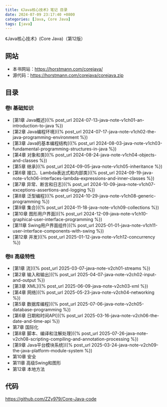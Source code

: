 ```yaml
---
title: 《Java核心技术》笔记 目录
date: 2024-07-09 23:17:40 +0800
categories: [Java, Core Java]
tags: [java]
---
```

《Java核心技术》(Core Java)（第12版）

## 网站
* 本书网站：<https://horstmann.com/corejava/>
* 源代码：<https://horstmann.com/corejava/corejava.zip>

## 目录
### 卷I 基础知识
* [第1章 Java概述]({% post_url 2024-07-13-java-note-v1ch01-an-introduction-to-java %})
* [第2章 Java编程环境]({% post_url 2024-07-17-java-note-v1ch02-the-java-programming-environment %})
* [第3章 Java的基本编程结构]({% post_url 2024-08-03-java-note-v1ch03-fundamental-programming-structures-in-java %})
* [第4章 对象和类]({% post_url 2024-08-24-java-note-v1ch04-objects-and-classes %})
* [第5章 继承]({% post_url 2024-09-05-java-note-v1ch05-inheritance %})
* [第6章 接口、Lambda表达式和内部类]({% post_url 2024-09-19-java-note-v1ch06-interfaces-lambda-expressions-and-inner-classes %})
* [第7章 异常、断言和日志]({% post_url 2024-10-09-java-note-v1ch07-exceptions-assertions-and-logging %})
* [第8章 泛型编程]({% post_url 2024-10-29-java-note-v1ch08-generic-programming %})
* [第9章 集合]({% post_url 2024-11-18-java-note-v1ch09-collections %})
* [第10章 图形用户界面]({% post_url 2024-12-09-java-note-v1ch10-graphical-user-interface-programming %})
* [第11章 Swing用户界面组件]({% post_url 2025-01-01-java-note-v1ch11-user-interface-components-with-swing %})
* [第12章 并发]({% post_url 2025-01-12-java-note-v1ch12-concurrency %})

### 卷II 高级特性
* [第1章 流]({% post_url 2025-03-07-java-note-v2ch01-streams %})
* [第2章 输入和输出]({% post_url 2025-04-07-java-note-v2ch02-input-and-output %})
* [第3章 XML]({% post_url 2025-06-09-java-note-v2ch03-xml %})
* [第4章 网络]({% post_url 2025-05-23-java-note-v2ch04-networking %})
* [第5章 数据库编程]({% post_url 2025-07-06-java-note-v2ch05-database-programming %})
* [第6章 日期和时间API]({% post_url 2025-03-16-java-note-v2ch06-the-date-and-time-api %})
* 第7章 国际化
* [第8章 脚本、编译和注解处理]({% post_url 2025-07-26-java-note-v2ch08-scripting-compiling-and-annotation-processing %})
* [第9章 Java平台模块系统]({% post_url 2025-03-24-java-note-v2ch09-the-java-platform-module-system %})
* 第10章 安全
* 第11章 高级Swing和图形
* 第12章 本地方法

## 代码
<https://github.com/ZZy979/Core-Java-code>
